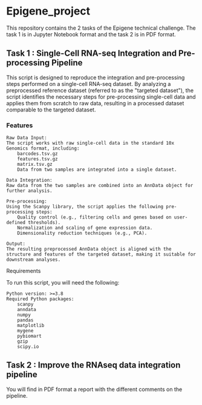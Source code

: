 # Epigene_project

This repository contains the 2 tasks of the Epigene technical challenge. The task 1 is in Jupyter Notebook format and the task 2 is in PDF format.

## Task 1 : Single-Cell RNA-seq Integration and Pre-processing Pipeline

This script is designed to reproduce the integration and pre-processing steps performed on a single-cell RNA-seq dataset. By analyzing a preprocessed reference dataset (referred to as the "targeted dataset"), the script identifies the necessary steps for pre-processing single-cell data and applies them from scratch to raw data, resulting in a processed dataset comparable to the targeted dataset.
### Features

    Raw Data Input:
    The script works with raw single-cell data in the standard 10x Genomics format, including:
        barcodes.tsv.gz
        features.tsv.gz
        matrix.tsv.gz
        Data from two samples are integrated into a single dataset.

    Data Integration:
    Raw data from the two samples are combined into an AnnData object for further analysis.

    Pre-processing:
    Using the Scanpy library, the script applies the following pre-processing steps:
        Quality control (e.g., filtering cells and genes based on user-defined thresholds).
        Normalization and scaling of gene expression data.
        Dimensionality reduction techniques (e.g., PCA).

    Output:
    The resulting preprocessed AnnData object is aligned with the structure and features of the targeted dataset, making it suitable for downstream analyses.

Requirements

To run this script, you will need the following:

    Python version: >=3.8
    Required Python packages:
        scanpy
        anndata
        numpy
        pandas
        matplotlib
        mygene
        pybiomart
        gzip
        scipy.io

## Task 2 : Improve the RNAseq data integration pipeline
You will find in PDF format a report with the different comments on the pipeline.
